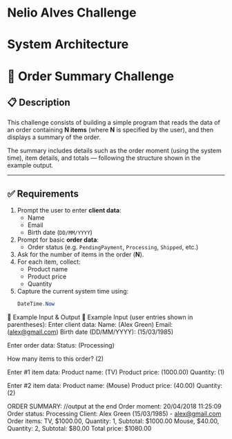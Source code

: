 ﻿# Nelio Alves Challenge 
# System Architecture

# 🛒 Order Summary Challenge

## 📋 Description

This challenge consists of building a simple program that reads the data of an order containing **N items** (where **N** is specified by the user), and then displays a summary of the order.

The summary includes details such as the order moment (using the system time), item details, and totals — following the structure shown in the example output.

---

## ✅ Requirements

1. Prompt the user to enter **client data**:
   - Name
   - Email
   - Birth date (`DD/MM/YYYY`)
2. Prompt for basic **order data**:
   - Order status (e.g. `PendingPayment`, `Processing`, `Shipped`, etc.)
3. Ask for the number of items in the order (**N**).
4. For each item, collect:
   - Product name
   - Product price
   - Quantity
5. Capture the current system time using:
   ```csharp
   DateTime.Now


🧪 Example Input & Output
🧾 Example Input (user entries shown in parentheses):
Enter client data:
Name: (Alex Green)
Email: (alex@gmail.com)
Birth date (DD/MM/YYYY): (15/03/1985)

Enter order data:
Status: (Processing)

How many items to this order? (2)

Enter #1 item data:
Product name: (TV)
Product price: (1000.00)
Quantity: (1)

Enter #2 item data:
Product name: (Mouse)
Product price: (40.00)
Quantity: (2)

ORDER SUMMARY: //output at the end 
Order moment: 20/04/2018 11:25:09
Order status: Processing
Client: Alex Green (15/03/1985) - alex@gmail.com
Order items:
TV, $1000.00, Quantity: 1, Subtotal: $1000.00
Mouse, $40.00, Quantity: 2, Subtotal: $80.00
Total price: $1080.00


